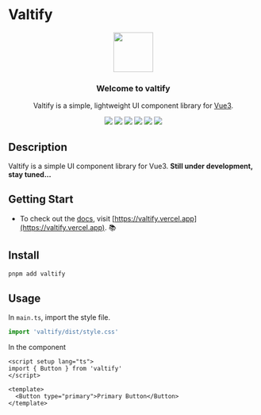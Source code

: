 # Valtify

<div align="center">
    <img width="80px" src="https://api.valzt.cn/media/avatar_me.png" />
</div>  
 
<h3 align="center">Welcome to valtify</h3>

<p align="center">Valtify is a simple, lightweight UI component library for <a href="https://vuejs.org/" target="_blank">Vue3</a>.</p>

<div align="center" width="100%">

  <img style="display: inline-block" src="https://img.shields.io/badge/build-passing-informational?style=for-the-badge&logo=GitHub&color=181717" />

  <img style="display: inline-block" src="https://img.shields.io/badge/Node.js-v16.16.0-informational?style=for-the-badge&logo=Node.js&color=339933" />

  <img style="display: inline-block" src="https://img.shields.io/badge/Vue-v3.2.37-informational?style=for-the-badge&logo=Vue.js&color=4FC08D" />

  <img style="display: inline-block" src="https://img.shields.io/badge/TypeScript-v4.7.4-informational?style=for-the-badge&logo=TypeScript&color=3178C6" />

  <img style="display: inline-block" src="https://img.shields.io/badge/npm-v8.11.0-informational?style=for-the-badge&logo=npm&color=CB3837" />

  <img style="display: inline-block" src="https://img.shields.io/badge/License-MIT-green.svg?style=for-the-badge" />
  
</div>


## Description

Valtify is a simple UI component library for Vue3. **Still under development, stay tuned...**

## Getting Start

* To check out the [docs](https://valtify.vercel.app), visit [https://valtify.vercel.app](https://valtify.vercel.app). 📚


## Install

```sh
pnpm add valtify
```

## Usage

In `main.ts`, import the style file.

```ts
import 'valtify/dist/style.css'
```

In the component

```vue
<script setup lang="ts">
import { Button } from 'valtify'
</script>

<template>
  <Button type="primary">Primary Button</Button>
</template>
```